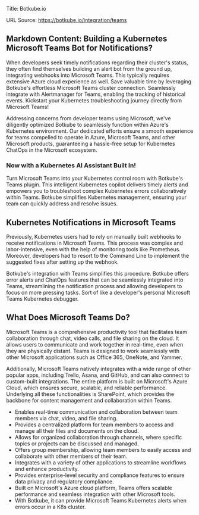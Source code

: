 Title: Botkube.io

URL Source: https://botkube.io/integration/teams

Markdown Content:
**Building a Kubernetes Microsoft Teams Bot for Notifications?**
----------------------------------------------------------------

When developers seek timely notifications regarding their cluster's status, they often find themselves building an alert bot from the ground up, integrating webhooks into Microsoft Teams. This typically requires extensive Azure cloud experience as well. Save valuable time by leveraging Botkube's effortless Microsoft Teams cluster connection. Seamlessly integrate with Alertmanager for Teams, enabling the tracking of historical events. Kickstart your Kubernetes troubleshooting journey directly from Microsoft Teams!

Addressing concerns from developer teams using Microsoft, we've diligently optimized Botkube to seamlessly function within Azure's Kubernetes environment. Our dedicated efforts ensure a smooth experience for teams compelled to operate in Azure, Microsoft Teams, and other Microsoft products, guaranteeing a hassle-free setup for Kubernetes ChatOps in the Microsoft ecosystem.

### **Now with a Kubernetes AI Assistant Built In!**

Turn Microsoft Teams into your Kubernetes control room with Botkube's Teams plugin. This intelligent Kubernetes copilot delivers timely alerts and empowers you to troubleshoot complex Kubernetes errors collaboratively within Teams. Botkube simplifies Kubernetes management, ensuring your team can quickly address and resolve issues.

**Kubernetes Notifications in Microsoft Teams**
-----------------------------------------------

Previously, Kubernetes users had to rely on manually built webhooks to receive notifications in Microsoft Teams. This process was complex and labor-intensive, even with the help of monitoring tools like Prometheus. Moreover, developers had to resort to the Command Line to implement the suggested fixes after setting up the webhook.

Botkube's integration with Teams simplifies this procedure. Botkube offers error alerts and ChatOps features that can be seamlessly integrated into Teams, streamlining the notification process and allowing developers to focus on more pressing tasks. Sort of like a developer's personal Microsoft Teams Kubernetes debugger.

What Does Microsoft Teams Do?
-----------------------------

Microsoft Teams is a comprehensive productivity tool that facilitates team collaboration through chat, video calls, and file sharing on the cloud. It allows users to communicate and work together in real-time, even when they are physically distant. Teams is designed to work seamlessly with other Microsoft applications such as Office 365, OneNote, and Yammer.

Additionally, Microsoft Teams natively integrates with a wide range of other popular apps, including Trello, Asana, and GitHub, and can also connect to custom-built integrations. The entire platform is built on Microsoft's Azure Cloud, which ensures secure, scalable, and reliable performance. Underlying all these functionalities is SharePoint, which provides the backbone for content management and collaboration within Teams.

*   Enables real-time communication and collaboration between team members via chat, video, and file sharing.
*   Provides a centralized platform for team members to access and manage all their files and documents on the cloud.
*   Allows for organized collaboration through channels, where specific topics or projects can be discussed and managed.
*   Offers group membership, allowing team members to easily access and collaborate with other members of their team.
*   Integrates with a variety of other applications to streamline workflows and enhance productivity.
*   Provides enterprise-level security and compliance features to ensure data privacy and regulatory compliance.
*   Built on Microsoft's Azure cloud platform, Teams offers scalable performance and seamless integration with other Microsoft tools.
*   With Botkube, it can provide Microsoft Teams Kubernetes alerts when errors occur in a K8s cluster.
